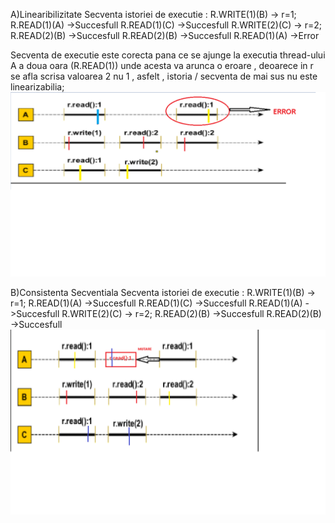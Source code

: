 A)Linearibilizitate
Secventa istoriei de executie : 
R.WRITE(1)(B) -> r=1;
R.READ(1)(A)  ->Succesfull
R.READ(1)(C)  ->Succesfull
R.WRITE(2)(C) -> r=2;
R.READ(2)(B)  ->Succesfull
R.READ(2)(B)  ->Succesfull
R.READ(1)(A)  ->Error

Secventa de executie este corecta pana ce se ajunge la executia thread-ului A a doua oara (R.READ(1)) unde acesta va arunca o eroare , deoarece in r se afla scrisa valoarea 2 nu 1 , asfelt , istoria / secventa de mai sus nu este linearizabilia;
![alt text](https://github.com/mariabrinzila/TPM/blob/main/Tema1/Exercitiul%201/Linearizable.png?raw=true)

B)Consistenta Secventiala 
Secventa istoriei de executie : 
R.WRITE(1)(B) -> r=1;
R.READ(1)(A)  ->Succesfull
R.READ(1)(C)  ->Succesfull
R.READ(1)(A)  ->Succesfull
R.WRITE(2)(C) -> r=2;
R.READ(2)(B)  ->Succesfull
R.READ(2)(B)  ->Succesfull
![alt text](https://github.com/mariabrinzila/TPM/blob/main/Tema1/Exercitiul%201/Consistenta%20Secventiala.png?raw=true)
